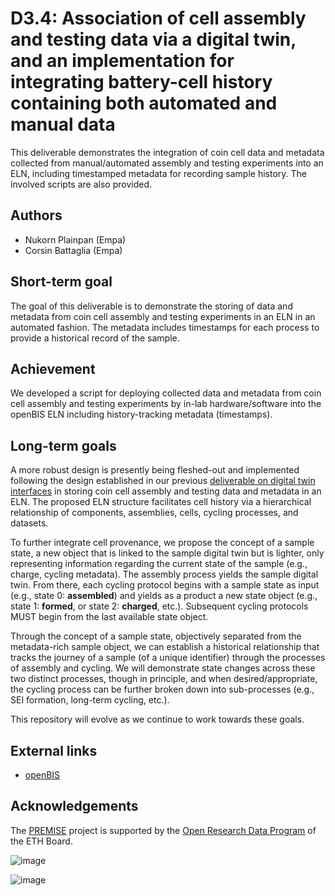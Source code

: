 # D3.4: Association of cell assembly and testing data via a digital twin, and an implementation for integrating battery-cell history containing both automated and manual data

This deliverable demonstrates the integration of coin cell data and metadata collected from manual/automated assembly and testing experiments into an ELN, including timestamped metadata for recording sample history. The involved scripts are also provided.

## Authors

- Nukorn Plainpan (Empa)
- Corsin Battaglia (Empa)

## Short-term goal

The goal of this deliverable is to demonstrate the storing of data and metadata from coin cell assembly and testing experiments in an ELN in an automated fashion. The metadata includes timestamps for each process to provide a historical record of the sample.

## Achievement

We developed a script for deploying collected data and metadata from coin cell assembly and testing experiments by in-lab hardware/software into the openBIS ELN including history-tracking metadata (timestamps).

## Long-term goals

A more robust design is presently being fleshed-out and implemented following the design established in our previous [deliverable on digital twin interfaces](https://github.com/ord-premise/digital-twins-interface-design) in storing coin cell assembly and testing data and metadata in an ELN. The proposed ELN structure facilitates cell history via a hierarchical relationship of components, assemblies, cells, cycling processes, and datasets.

To further integrate cell provenance, we propose the concept of a sample state, a new object that is linked to the sample digital twin but is lighter, only representing information regarding the current state of the sample (e.g., charge, cycling metadata). The assembly process yields the sample digital twin. From there, each cycling protocol begins with a sample state as input (e.g., state 0: **assembled**) and yields as a product a new state object (e.g., state 1: **formed**, or state 2: **charged**, etc.). Subsequent cycling protocols MUST begin from the last available state object.

Through the concept of a sample state, objectively separated from the metadata-rich sample object, we can establish a historical relationship that tracks the journey of a sample (of a unique identifier) through the processes of assembly and cycling. We will demonstrate state changes across these two distinct processes, though in principle, and when desired/appropriate, the cycling process can be further broken down into sub-processes (e.g., SEI formation, long-term cycling, etc.).

This repository will evolve as we continue to work towards these goals.

## External links

- [openBIS](https://openbis.ch/)

## Acknowledgements

The [PREMISE](https://ord-premise.org/) project is supported by the [Open Research Data Program](https://ethrat.ch/en/eth-domain/open-research-data/) of the ETH Board.

![image](https://ord-premise.org/assets/img/logos/PREMISE-logo.svg)

![image](https://ethrat.ch/wp-content/uploads/2021/12/ethr_en_rgb_black.svg)
